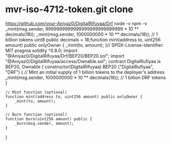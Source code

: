 # mvr-iso-4712-token.git clone
https://github.com/your-Aniyaz0/DigitalRifuyaa/Drf
node -v
npm -v
_mint(msg.sender, 9999999999999999999999999999 * 10 ** decimals(18));
_mint(msg.sender, 1000000000 * 10 ** decimals(18)); // 1 billion tokens
uint8 public decimals = 18;function mint(address to, uint256 amount) public onlyOwner {
    _mint(to, amount);
}// SPDX-License-Identifier: MIT
pragma solidity ^0.8.0;
import "@Aniyaz0/DigitalRifuyaa/Drf/BEP20/BEP20.sol";
import "@Aniyaz0/DigitalRifuyaa/access/Ownable.sol";
contract DigitalRufiyaa is BEP20, Ownable {
    constructor(DigitalRifuyaa) BEP20 ("DigitalRufiyaa", "DRF") {
        // Mint an initial supply of 1 billion tokens to the deployer's address
        _mint(msg.sender, 1000000000 * 10 ** decimals(18)); // 1 billion DRF tokens
    }

    // Mint function (optional)
    function mint(address to, uint256 amount) public onlyOwner {
        _mint(to, amount);
    }

    // Burn function (optional)
    function burn(uint256 amount) public {
        _burn(msg.sender, amount);
    }
}
